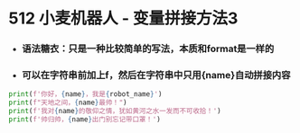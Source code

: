 # 512 小麦机器人 - 变量拼接方法3



- ### 语法糖衣：只是一种比较简单的写法，本质和format是一样的

- ### 可以在字符串前加上f，然后在字符串中只用{name}自动拼接内容



```python
print(f'你好，{name}，我是{robot_name}')
print(f"天地之间，{name}最帅！")
print(f'我对{name}的敬仰之情，犹如黄河之水一发而不可收拾！')
print(f'帅归帅，{name}出门别忘记带口罩！')
```

